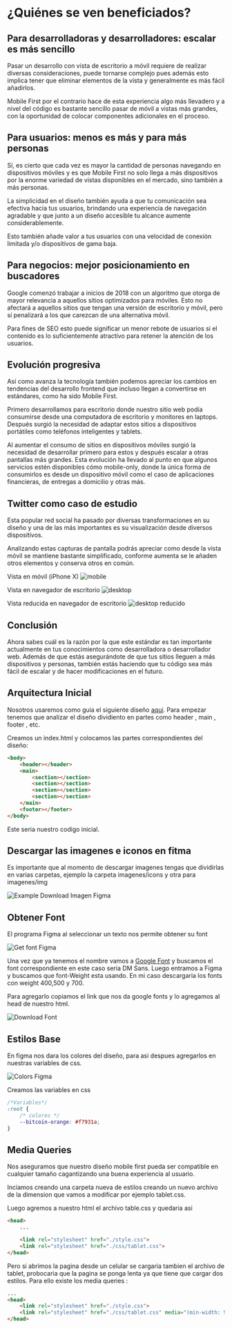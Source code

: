 # ¿Quiénes se ven beneficiados?

## Para desarrolladoras y desarrolladores: escalar es más sencillo

Pasar un desarrollo con vista de escritorio a móvil requiere de realizar diversas consideraciones, puede tornarse complejo pues además esto implica tener que eliminar elementos de la vista y generalmente es más fácil añadirlos.

Mobile First por el contrario hace de esta experiencia algo más llevadero y a nivel del código es bastante sencillo pasar de móvil a vistas más grandes, con la oportunidad de colocar componentes adicionales en el proceso.

## Para usuarios: menos es más y para más personas

Sí, es cierto que cada vez es mayor la cantidad de personas navegando en dispositivos móviles y es que Mobile First no solo llega a más dispositivos por la enorme variedad de vistas disponibles en el mercado, sino también a más personas.

La simplicidad en el diseño también ayuda a que tu comunicación sea efectiva hacia tus usuarios, brindando una experiencia de navegación agradable y que junto a un diseño accesible tu alcance aumente considerablemente.

Esto también añade valor a tus usuarios con una velocidad de conexión limitada y/o dispositivos de gama baja.

## Para negocios: mejor posicionamiento en buscadores

Google comenzó trabajar a inicios de 2018 con un algoritmo que otorga de mayor relevancia a aquellos sitios optimizados para móviles. Esto no afectará a aquellos sitios que tengan una versión de escritorio y móvil, pero sí penalizará a los que carezcan de una alternativa móvil.

Para fines de SEO esto puede significar un menor rebote de usuarios si el contenido es lo suficientemente atractivo para retener la atención de los usuarios.

## Evolución progresiva

Así como avanza la tecnología también podemos apreciar los cambios en tendencias del desarrollo frontend que incluso llegan a convertirse en estándares, como ha sido Mobile First.

Primero desarrollamos para escritorio donde nuestro sitio web podía consumirse desde una computadora de escritorio y monitores en laptops. Después surgió la necesidad de adaptar estos sitios a dispositivos portátiles como teléfonos inteligentes y tablets.

Al aumentar el consumo de sitios en dispositivos móviles surgió la necesidad de desarrollar primero para estos y después escalar a otras pantallas más grandes. Esta evolución ha llevado al punto en que algunos servicios estén disponibles cómo mobile-only, donde la única forma de consumirlos es desde un dispositivo móvil como el caso de aplicaciones financieras, de entregas a domicilio y otras más.

## Twitter como caso de estudio

Esta popular red social ha pasado por diversas transformaciones en su diseño y una de las más importantes es su visualización desde diversos dispositivos.

Analizando estas capturas de pantalla podrás apreciar como desde la vista móvil se mantiene bastante simplificado, conforme aumenta se le añaden otros elementos y conserva otros en común.

Vista en móvil (iPhone X)
![mobile](./pictures/readme/mobile.png)

Vista en navegador de escritorio
![desktop](./pictures/readme/desktop.png)

Vista reducida en navegador de escritorio
![desktop reducido](./pictures/readme/reductDesktop.png)

## Conclusión

Ahora sabes cuál es la razón por la que este estándar es tan importante actualmente en tus conocimientos como desarrolladora o desarrollador web. Además de que estás asegurándote de que tus sitios lleguen a más dispositivos y personas, también estás haciendo que tu código sea más fácil de escalar y de hacer modificaciones en el futuro.

## Arquitectura Inicial

Nosotros usaremos como guia el siguiente diseño [aqui](https://www.figma.com/file/sMmlQaZldfDcLERYYWe6h4/Bata-Bit?node-id=44%3A593). Para empezar tenemos que analizar el diseño dividiento en partes como header , main , footer , etc.

Creamos un index.html y colocamos las partes correspondientes del diseño:

```HTML
<body> 
    <header></header>
    <main>
        <section></section>
        <section></section>
        <section></section>
        <section></section>
    </main>
    <footer></footer>
</body>
```

Este seria nuestro codigo inicial.

## Descargar las imagenes e iconos en fitma

Es importante que al momento de descargar imagenes tengas que dividirlas en varias carpetas, ejemplo la carpeta imagenes/icons y otra para imagenes/img

![Example Download Imagen Figma](./pictures/readme/ejemploDescargarImagenFigma.png)

## Obtener Font

El programa Figma al seleccionar un texto nos permite obtener su font

![Get font Figma](./pictures/readme/exampleGetFontFigma.png)

Una vez que ya tenemos el nombre vamos a [Google Font](https://fonts.google.com/) y buscamos el font correspondiente
en este caso seria DM Sans. Luego entramos a Figma y buscamos que font-Weight esta usando. En mi caso descargaria los fonts con weight 400,500 y 700.

Para agregarlo copiamos el link que nos da google fonts y lo agregamos al head de nuestro html.

![Download Font ](./pictures/readme/downloadFonts.png)

## Estilos Base

En figma nos dara los colores del diseño, para asi despues agregarlos en nuestras variables de css. 

![Colors Figma](./pictures/readme/getColorsFigma.png)

Creamos las variables en css

```CSS
/*Variables*/
:root {
    /* colores */
    --bitcoin-orange: #f7931a;
}
```

## Media Queries

Nos aseguramos que nuestro diseño mobile first pueda ser compatible en cualquier tamaño cagantizando una buena experiencia al usuario.

Inciamos creando una carpeta nueva de estilos creando un nuevo archivo de la dimension que vamos a modificar por ejemplo tablet.css. 

Luego agremos a nuestro html el archivo table.css y quedaria asi 

```HTML
<head>
    ...

    <link rel="stylesheet" href="./style.css">
    <link rel="stylesheet" href="./css/tablet.css">
</head>
```

Pero si abrimos la pagina desde un celular se cargaria tambien el archivo de tablet, probocaria que la pagina se ponga lenta ya que tiene que cargar dos estilos.
Para ello existe los media queries :

```HTML
...
<head>
    <link rel="stylesheet" href="./style.css">
    <link rel="stylesheet" href="./css/tablet.css" media="(min-width: 930px)">
</head>
```
